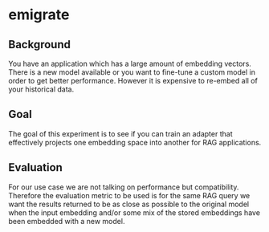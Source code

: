 # emigrate

## Background

You have an application which has a large amount of embedding vectors. There is a new model available or you want to fine-tune a custom model in order to get better performance. However it is expensive to re-embed all of your historical data.

## Goal

The goal of this experiment is to see if you can train an adapter that effectively projects one embedding space into another for RAG applications.

## Evaluation

For our use case we are not talking on performance but compatibility. Therefore the evaluation metric to be used is for the same RAG query we want the results returned to be as close as possible to the original model when the input embedding and/or some mix of the stored embeddings have been embedded with a new model.
